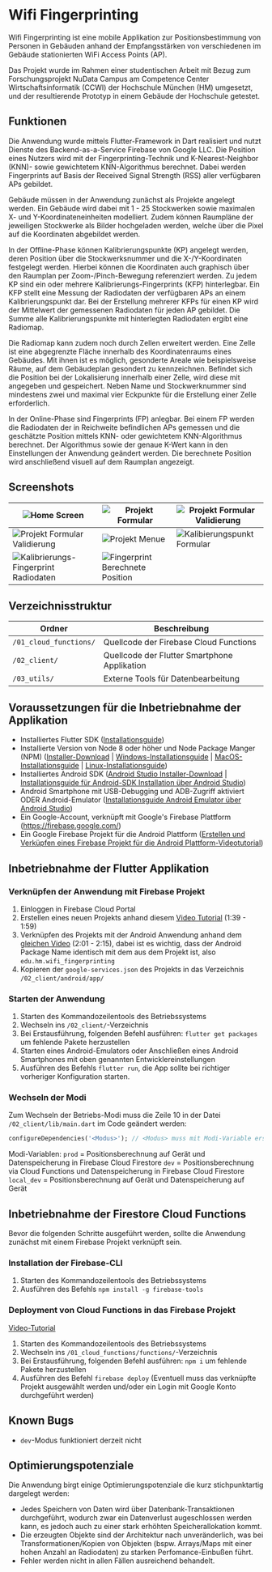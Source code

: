 # Wifi Fingerprinting

Wifi Fingerprinting ist eine mobile Applikation zur Positionsbestimmung von Personen in Gebäuden anhand der Empfangsstärken von verschiedenen im Gebäude stationierten WiFi Access Points (AP). 

Das Projekt wurde im Rahmen einer studentischen Arbeit mit Bezug zum Forschungsprojekt NuData Campus am Competence Center Wirtschaftsinformatik (CCWI) der Hochschule München (HM) umgesetzt, und der resultierende Prototyp in einem Gebäude der Hochschule getestet.


## Funktionen

Die Anwendung wurde mittels Flutter-Framework in Dart realisiert und nutzt Dienste des Backend-as-a-Service Firebase von Google LLC. Die Position eines Nutzers wird mit der Fingerprinting-Technik und K-Nearest-Neighbor (KNN)- sowie gewichtetem KNN-Algorithmus berechnet. Dabei werden Fingerprints auf Basis der Received Signal Strength (RSS) aller verfügbaren APs gebildet.

Gebäude müssen in der Anwendung zunächst als Projekte angelegt werden. Ein Gebäude wird dabei mit 1 - 25 Stockwerken sowie maximalen X- und Y-Koordinateneinheiten modelliert. Zudem können Raumpläne der jeweiligen Stockwerke als Bilder hochgeladen werden, welche über die Pixel auf die Koordinaten abgebildet werden.

In der Offline-Phase können Kalibrierungspunkte (KP) angelegt werden, deren Position über die Stockwerksnummer und die X-/Y-Koordinaten festgelegt werden. Hierbei können die Koordinaten auch graphisch über den Raumplan per Zoom-/Pinch-Bewegung referenziert werden. Zu jedem KP sind ein oder mehrere Kalibrierungs-Fingerprints (KFP) hinterlegbar. Ein KFP stellt eine Messung der Radiodaten der verfügbaren APs an einem Kalibrierungspunkt dar. Bei der Erstellung mehrerer KFPs für einen KP wird der Mittelwert der gemessenen Radiodaten für jeden AP gebildet. Die Summe alle Kalibrierungspunkte mit hinterlegten Radiodaten ergibt eine Radiomap.

Die Radiomap kann zudem noch durch Zellen erweitert werden. Eine Zelle ist eine abgegrenzte Fläche innerhalb des Koordinatenraums eines Gebäudes. Mit ihnen ist es möglich, gesonderte Areale wie beispielsweise Räume, auf dem Gebäudeplan gesondert zu kennzeichnen. Befindet sich die Position bei der Lokalisierung innerhalb einer Zelle, wird diese mit angegeben und gespeichert. Neben Name und Stockwerknummer sind mindestens zwei und maximal vier Eckpunkte für die Erstellung einer Zelle erforderlich.

In der Online-Phase sind Fingerprints (FP) anlegbar. Bei einem FP werden die Radiodaten der in Reichweite befindlichen APs gemessen und die geschätzte Position mittels KNN- oder gewichtetem KNN-Algorithmus berechnet. Der Algorithmus sowie der genaue K-Wert kann in den Einstellungen der Anwendung geändert werden. Die berechnete Position wird anschließend visuell auf dem Raumplan angezeigt.

## Screenshots

| ![Home Screen](04_screenshots/00_Home_Screen.png "Home Screen") | ![Projekt Formular](04_screenshots/01_Project_Form.png "Projekt Formular") | ![Projekt Formular Validierung](04_screenshots/02_Project_Form_Validation.png "Projekt Formular Validierung") |
| - | - | - |
| ![Projekt Formular Validierung](04_screenshots/02_Project_Form_Validation.png "Projekt Formular Validierung") | ![Projekt Menue](04_screenshots/03_Project_Menu.png "Projekt Menue") | ![Kalibierungspunkt Formular](04_screenshots/04_CalibrationPoint_Form.png "Kalibierungspunkt Formular") |
| ![Kalibrierungs-Fingerprint Radiodaten](04_screenshots/05_CalibrationFingerprint_Radio_Data.png "Kalibrierungs-Fingerprint Radiodaten") | ![Fingerprint Berechnete Position](04_screenshots/06_Estimated_Position.png "Fingerprint Berechnete Position") |

## Verzeichnisstruktur

|Ordner   | Beschreibung  |
| ------------ | ------------ |
| `/01_cloud_functions/`  |  Quellcode der Firebase Cloud Functions |
| `/02_client/`  |  Quellcode der Flutter Smartphone Applikation |
| `/03_utils/`  |  Externe Tools für Datenbearbeitung |


## Voraussetzungen für die Inbetriebnahme der Applikation
- Installiertes Flutter SDK ([Installationsguide](https://flutter.dev/docs/get-started/install "Installationsguide"))
- Installierte Version von Node 8 oder höher und Node Package Manger (NPM) ([Installer-Download](https://nodejs.org/de/download/ "Installer-Download") | [Windows-Installationsguide](https://docs.microsoft.com/en-us/windows/nodejs/setup-on-windows "Windows-Installationsguide") | [MacOS-Installationsguide](https://www.fosstechnix.com/install-node-js-on-mac/ "MacOS-Installationsguide") | [Linux-Installationsguide](https://ostechnix.com/install-node-js-linux/ "Linux-Installationsguide"))
- Installiertes Android SDK ([Android Studio Installer-Download](https://developer.android.com/studio#downloads "Android Studio Installer-Download") | [Installationsguide für Android-SDK Installation über Android Studio](https://developer.android.com/studio/intro/update#sdk-manager "Installationsguide für Android-SDK Installation über Android Studio"))
- Android Smartphone mit USB-Debugging und ADB-Zugriff aktiviert ODER Android-Emulator ([Installationsguide Android Emulator über Android Studio](https://developer.android.com/studio/run/managing-avds "Installationsguide Android Emulator über Android Studio"))
- Ein Google-Account, verknüpft mit Google's Firebase Plattform (https://firebase.google.com/)
- Ein Google Firebase Projekt für die Android Plattform ([Erstellen und Verküpfen eines Firebase Projekt für die Android Plattform-Videotutorial](https://www.youtube.com/watch?v=DqJ_KjFzL9I#t=01m39s "Erstellen und Verküpfen eines Firebase Projekt für die Android Plattform-Videotutorial"))


## Inbetriebnahme der Flutter Applikation
### Verknüpfen der Anwendung mit Firebase Projekt
1. Einloggen in Firebase Cloud Portal
2. Erstellen eines neuen Projekts anhand diesem [Video Tutorial](https://www.youtube.com/watch?v=DqJ_KjFzL9I#t=01m39s "Video Tutorial") (1:39 - 1:59)
3. Verknüpfen des Projekts mit der Android Anwendung anhand dem [gleichen Video](https://www.youtube.com/watch?v=DqJ_KjFzL9I#t=02m00s "gleichen Video") (2:01 - 2:15), dabei ist es wichtig, dass der Android Package Name identisch mit dem aus dem Projekt ist, also `edu.hm.wifi_fingerprinting`
4. Kopieren der `google-services.json` des Projekts in das Verzeichnis `/02_client/android/app/`



### Starten der Anwendung
1. Starten des Kommandozeilentools  des Betriebssystems
2. Wechseln ins `/02_client/`-Verzeichnis
3. Bei Erstausführung, folgenden Befehl ausführen: `flutter get packages` um fehlende Pakete herzustellen
4. Starten eines Android-Emulators oder Anschließen eines Android Smartphones mit oben genannten Entwicklereinstellungen
5. Ausführen des Befehls `flutter run`, die App sollte bei richtiger vorheriger Konfiguration starten.



### Wechseln der Modi
Zum Wechseln der Betriebs-Modi muss die Zeile 10 in der Datei `/02_client/lib/main.dart` im Code geändert werden:
```dart
configureDependencies('<Modus>'); // <Modus> muss mit Modi-Variable ersetzt werden
```
Modi-Variablen:
`prod` = Positionsberechnung auf Gerät und Datenspeicherung in Firebase Cloud Firestore
`dev` = Positionsberechnung via Cloud Functions und Datenspeicherung in Firebase Cloud Firestore
`local_dev` = Positionsberechnung auf Gerät und Datenspeicherung auf Gerät


## Inbetriebnahme der Firestore Cloud Functions
Bevor die folgenden Schritte ausgeführt werden, sollte die Anwendung zunächst mit einem Firebase Projekt verknüpft sein.

### Installation der Firebase-CLI
1. Starten des Kommandozeilentools  des Betriebssystems
2. Ausführen des Befehls `npm install -g firebase-tools`

### Deployment von Cloud Functions in das Firebase Projekt
[Video-Tutorial](https://www.youtube.com/watch?v=DYfP-UIKxH0#t=07m55s "Video-Tutorial")

1. Starten des Kommandozeilentools des Betriebssystems
2. Wechseln ins `/01_cloud_functions/functions/`-Verzeichnis
3. Bei Erstausführung, folgenden Befehl ausführen: `npm i` um fehlende Pakete herzustellen
4. Ausführen des Befehl `firebase deploy` (Eventuell muss das verknüpfte Projekt ausgewählt werden und/oder ein Login mit Google Konto durchgeführt werden)

## Known Bugs
- `dev`-Modus funktioniert derzeit nicht

## Optimierungspotenziale

Die Anwendung birgt einige Optimierungspotenziale die kurz stichpunktartig dargelegt werden:
- Jedes Speichern von Daten wird über Datenbank-Transaktionen durchgeführt, wodurch zwar ein Datenverlust augeschlossen werden kann, es jedoch auch zu einer stark erhöhten Speicherallokation kommt.
- Die erzeugten Objekte sind der Architektur nach unveränderlich, was bei Transformationen/Kopien von Objekten (bspw. Arrays/Maps mit einer hohen Anzahl an Radiodaten) zu starken Perfomance-Einbußen führt.
- Fehler werden nicht in allen Fällen ausreichend behandelt.
